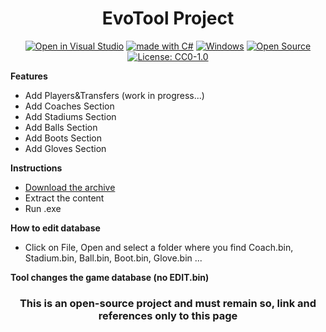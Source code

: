 <div align="center">

# EvoTool Project
</div>

<div align="center">

[![Open in Visual Studio](https://img.shields.io/badge/Open%20in-Visual%20Studio-1f425f.svg)](https://visualstudio.microsoft.com/it/downloads/)
[![made with C#](https://img.shields.io/badge/Made%20with-C%23-1f425f.svg)](https://visualstudio.microsoft.com/it/downloads/)
[![Windows](https://img.shields.io/badge/os-windows-green.svg)](https://www.microsoft.com/it-it/windows)
[![Open Source](https://img.shields.io/badge/Open%20Source-online-green.svg)](https://github.com/dariodenardi/eFootball2022Project)
[![License: CC0-1.0](https://img.shields.io/badge/License-CC0%201.0-blue.svg)](http://creativecommons.org/publicdomain/zero/1.0/)
</div>

**Features**

- Add Players&Transfers (work in progress...)
- Add Coaches Section
- Add Stadiums Section
- Add Balls Section
- Add Boots Section
- Add Gloves Section

**Instructions**
- [Download the archive](../../releases)
- Extract the content
- Run .exe

**How to edit database**
- Click on File, Open and select a folder where you find Coach.bin, Stadium.bin, Ball.bin, Boot.bin, Glove.bin ...

**Tool changes the game database (no EDIT.bin)**

<div align="center">

### This is an open-source project and must remain so, link and references only to this page
</div>
